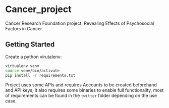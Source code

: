 # Cancer_project

Cancer Research Foundation project: Revealing Effects of Psychosocial Factors in Cancer

## Getting Started

Create a python virutalenv:

```bash
virtualenv venv
source venv/bin/activate
pip install -r requirements.txt
```

Project uses some APIs and requires Accounts to be created beforehand and API keys, it also requires some binaries to enable full functionality, most of requirements can be found in the `twitter` folder depending on the use case.
